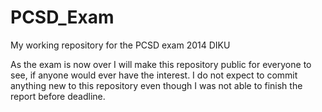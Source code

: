 PCSD_Exam
=========

My working repository for the PCSD exam 2014 DIKU

As the exam is now over I will make this repository public for everyone to see, if anyone would ever have the interest. I do not expect to commit anything new to this repository even though I was not able to finish the report before deadline.